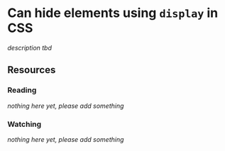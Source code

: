 # Can hide elements using `display` in CSS
_description tbd_
## Resources
### Reading
_nothing here yet, please add something_
### Watching
_nothing here yet, please add something_
